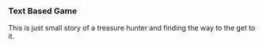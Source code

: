 ### Text Based Game
This is just small story of a treasure hunter and finding the way to the get to it.